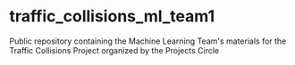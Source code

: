 # traffic_collisions_ml_team1
Public repository containing the Machine Learning Team's materials for the Traffic Collisions Project organized by the Projects Circle
